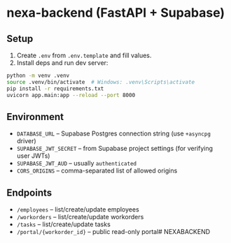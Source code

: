 # nexa-backend (FastAPI + Supabase)

## Setup
1) Create `.env` from `.env.template` and fill values.
2) Install deps and run dev server:

```bash
python -m venv .venv
source .venv/bin/activate  # Windows: .venv\Scripts\activate
pip install -r requirements.txt
uvicorn app.main:app --reload --port 8000
```

## Environment
- `DATABASE_URL` – Supabase Postgres connection string (use `+asyncpg` driver)
- `SUPABASE_JWT_SECRET` – from Supabase project settings (for verifying user JWTs)
- `SUPABASE_JWT_AUD` – usually `authenticated`
- `CORS_ORIGINS` – comma-separated list of allowed origins

## Endpoints
- `/employees` – list/create/update employees
- `/workorders` – list/create/update workorders
- `/tasks` – list/create/update tasks
- `/portal/{workorder_id}` – public read-only portal#   N E X A B A C K E N D  
 